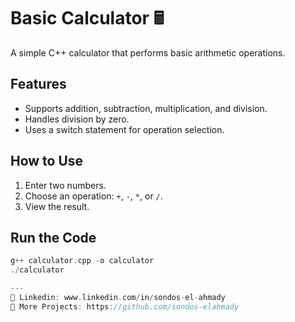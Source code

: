# Basic Calculator 🖩
A simple C++ calculator that performs basic arithmetic operations.

## Features
- Supports addition, subtraction, multiplication, and division.
- Handles division by zero.
- Uses a switch statement for operation selection.

## How to Use
1. Enter two numbers.
2. Choose an operation: `+`, `-`, `*`, or `/`.
3. View the result.

## Run the Code
```cpp
g++ calculator.cpp -o calculator
./calculator

---
🔗 Linkedin: www.linkedin.com/in/sondos-el-ahmady
📂 More Projects: https://github.com/sondos-elahmady
